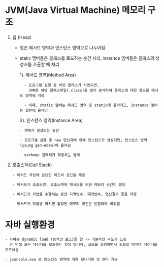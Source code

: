 # JVM(Java Virtual Machine) 메모리 구조
  1. 힙 (Heap)
      - 힙은 메서드 영역과 인스턴스 영역으로 나누어짐
      - static 멤버들은 클래스를 로드하는 순간 처리, instance 멤버들은 클래스의 생성자를 호출할 때 처리

        1). 메서드 영역(Method Area) <br>
        
              - 프로그램 실행 중 어떤 클래스가 사용되면,
                JVM은 해당 클래스파일(.class)을 읽어 분석하여 클래스에 대한 정보를 메서드 영역에 저장
       
              - 이때, static 멤버는 메서드 영역 중 static에 올라가고, instance 멤버는 일반에 올라감

        2). 인스턴스 영역(Instance Area) <br>
        
            - 객체가 생성되는 공간
       
            - 프로그램 실행 중 new 연산자에 의해 인스턴스가 생성되면, 인스턴스 영역(young gen-eden)에 올라감

            - garbage 컬렉터가 작동하는 영역
        
  2. 호출스택(Call Stack)
     
         - 메서드 작업에 필요한 메모리 공간을 제공
       
         - 메서드가 호출되면, 호출스택에 메서드를 위한 메모리 공간이 할당
       
         - 메서드가 작업을 수행하는 동안 지역변수, 매개변수, 연산결과 등을 저장
       
         - 메서드가 작업을 마치면 할당된 메모리 공간은 반환되어 비워짐
    

# 자바 실행환경
    - 자바는 dynamic load (동적인 로드)를 함 -> 기본적인 속도가 느림    
      한 번에 모든 데이터를 로드하는 것이 아니라, 코드를 실행하면서 필요할 때마다 데이터를 로드해옴      

    - jconsole.exe 로 인스턴스 영역에 대한 모니터링 및 관리 가능
       

